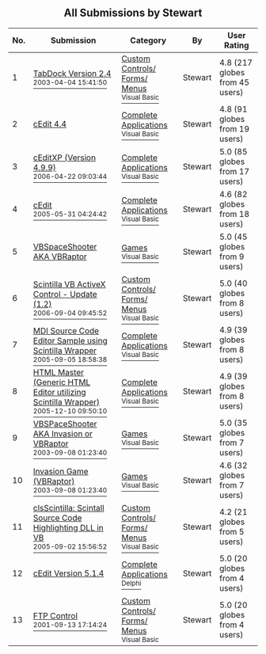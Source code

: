﻿<div align="center">

## All Submissions by Stewart

</div>

No.  | Submission | Category | By   | User Rating
---- | ---------- | -------- | ---- | -----------
1 | [TabDock Version 2\.4<br /><sup>2003-04-04 15:41:50</sup>](https://github.com/Planet-Source-Code/stewart-tabdock-version-2-4__1-44409) | [Custom Controls/ Forms/  Menus<br /><sup>Visual Basic</sup>](../ByCategory/custom-controls-forms-menus__1-4.md) | Stewart | 4.8 (217 globes from 45 users)
2 | [cEdit 4\.4<br />](https://github.com/Planet-Source-Code/stewart-cedit-4-4__1-29988) | [Complete Applications<br /><sup>Visual Basic</sup>](../ByCategory/complete-applications__1-27.md) | Stewart | 4.8 (91 globes from 19 users)
3 | [cEditXP \(Version 4\.9\.9\)<br /><sup>2006-04-22 09:03:44</sup>](https://github.com/Planet-Source-Code/stewart-ceditxp-version-4-9-9__1-66207) | [Complete Applications<br /><sup>Visual Basic</sup>](../ByCategory/complete-applications__1-27.md) | Stewart | 5.0 (85 globes from 17 users)
4 | [cEdit<br /><sup>2005-05-31 04:24:42</sup>](https://github.com/Planet-Source-Code/stewart-cedit__1-60848) | [Complete Applications<br /><sup>Visual Basic</sup>](../ByCategory/complete-applications__1-27.md) | Stewart | 4.6 (82 globes from 18 users)
5 | [VBSpaceShooter AKA VBRaptor<br />](https://github.com/Planet-Source-Code/stewart-vbspaceshooter-aka-vbraptor__1-33821) | [Games<br /><sup>Visual Basic</sup>](../ByCategory/games__1-38.md) | Stewart | 5.0 (45 globes from 9 users)
6 | [Scintilla VB ActiveX Control \- Update \(1\.2\)<br /><sup>2006-09-04 09:45:52</sup>](https://github.com/Planet-Source-Code/stewart-scintilla-vb-activex-control-update-1-2__1-63712) | [Custom Controls/ Forms/  Menus<br /><sup>Visual Basic</sup>](../ByCategory/custom-controls-forms-menus__1-4.md) | Stewart | 5.0 (40 globes from 8 users)
7 | [MDI Source Code Editor Sample using Scintilla Wrapper<br /><sup>2005-09-05 18:58:38</sup>](https://github.com/Planet-Source-Code/stewart-mdi-source-code-editor-sample-using-scintilla-wrapper__1-62446) | [Complete Applications<br /><sup>Visual Basic</sup>](../ByCategory/complete-applications__1-27.md) | Stewart | 4.9 (39 globes from 8 users)
8 | [HTML Master \(Generic HTML Editor utilizing Scintilla Wrapper\)<br /><sup>2005-12-10 09:50:10</sup>](https://github.com/Planet-Source-Code/stewart-html-master-generic-html-editor-utilizing-scintilla-wrapper__1-63596) | [Complete Applications<br /><sup>Visual Basic</sup>](../ByCategory/complete-applications__1-27.md) | Stewart | 4.9 (39 globes from 8 users)
9 | [VBSPaceShooter AKA Invasion or VBRaptor<br /><sup>2003-09-08 01:23:40</sup>](https://github.com/Planet-Source-Code/stewart-vbspaceshooter-aka-invasion-or-vbraptor__1-57075) | [Games<br /><sup>Visual Basic</sup>](../ByCategory/games__1-38.md) | Stewart | 5.0 (35 globes from 7 users)
10 | [Invasion Game \(VBRaptor\)<br /><sup>2003-09-08 01:23:40</sup>](https://github.com/Planet-Source-Code/stewart-invasion-game-vbraptor__1-62074) | [Games<br /><sup>Visual Basic</sup>](../ByCategory/games__1-38.md) | Stewart | 4.6 (32 globes from 7 users)
11 | [clsScintilla: Scintall Source Code Highlighting DLL in VB<br /><sup>2005-09-02 15:56:52</sup>](https://github.com/Planet-Source-Code/stewart-clsscintilla-scintall-source-code-highlighting-dll-in-vb__1-62404) | [Custom Controls/ Forms/  Menus<br /><sup>Visual Basic</sup>](../ByCategory/custom-controls-forms-menus__1-4.md) | Stewart | 4.2 (21 globes from 5 users)
12 | [cEdit Version 5\.1\.4<br />](https://github.com/Planet-Source-Code/stewart-cedit-version-5-1-4__7-1162) | [Complete Applications<br /><sup>Delphi</sup>](../ByCategory/complete-applications__7-27.md) | Stewart | 5.0 (20 globes from 4 users)
13 | [FTP Control<br /><sup>2001-09-13 17:14:24</sup>](https://github.com/Planet-Source-Code/stewart-ftp-control__1-56998) | [Custom Controls/ Forms/  Menus<br /><sup>Visual Basic</sup>](../ByCategory/custom-controls-forms-menus__1-4.md) | Stewart | 5.0 (20 globes from 4 users)
